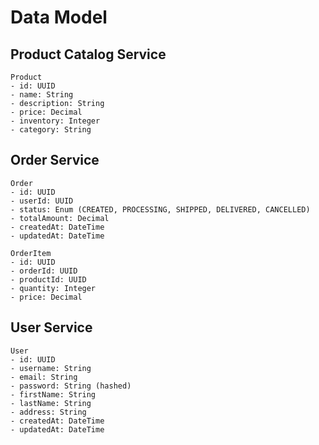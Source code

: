 # Data Model

## Product Catalog Service

```
Product
- id: UUID
- name: String
- description: String
- price: Decimal
- inventory: Integer
- category: String
```

## Order Service

```
Order
- id: UUID
- userId: UUID
- status: Enum (CREATED, PROCESSING, SHIPPED, DELIVERED, CANCELLED)
- totalAmount: Decimal
- createdAt: DateTime
- updatedAt: DateTime

OrderItem
- id: UUID
- orderId: UUID
- productId: UUID
- quantity: Integer
- price: Decimal
```

## User Service

```
User
- id: UUID
- username: String
- email: String
- password: String (hashed)
- firstName: String
- lastName: String
- address: String
- createdAt: DateTime
- updatedAt: DateTime
```